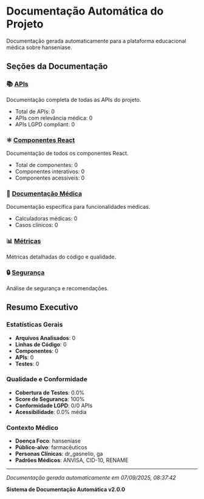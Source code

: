 # Documentação Automática do Projeto

Documentação gerada automaticamente para a plataforma educacional médica sobre hanseníase.

## Seções da Documentação

### 📚 [APIs](./api/README.md)
Documentação completa de todas as APIs do projeto.
- Total de APIs: 0
- APIs com relevância médica: 0
- APIs LGPD compliant: 0

### ⚛️ [Componentes React](./components/README.md)
Documentação de todos os componentes React.
- Total de componentes: 0
- Componentes interativos: 0
- Componentes acessíveis: 0

### 🏥 [Documentação Médica](./medical/README.md)
Documentação específica para funcionalidades médicas.
- Calculadoras médicas: 0
- Casos clínicos: 0

### 📊 [Métricas](./metrics/README.md)
Métricas detalhadas do código e qualidade.

### 🔒 [Segurança](./security/README.md)
Análise de segurança e recomendações.

## Resumo Executivo

### Estatísticas Gerais
- **Arquivos Analisados**: 0
- **Linhas de Código**: 0
- **Componentes**: 0
- **APIs**: 0
- **Testes**: 0

### Qualidade e Conformidade
- **Cobertura de Testes**: 0.0%
- **Score de Segurança**: 100%
- **Conformidade LGPD**: 0/0 APIs
- **Acessibilidade**: 0.0% média

### Contexto Médico
- **Doença Foco**: hanseníase
- **Público-alvo**: farmacêuticos
- **Personas Clínicas**: dr_gasnelio, ga
- **Padrões Médicos**: ANVISA, CID-10, RENAME

---
*Documentação gerada automaticamente em 07/09/2025, 08:37:42*

**Sistema de Documentação Automática v2.0.0**
